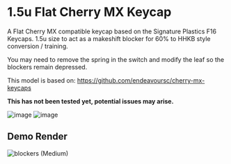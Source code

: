 # 1.5u Flat Cherry MX Keycap
A Flat Cherry MX compatible keycap based on the Signature Plastics F16 Keycaps.
1.5u size to act as a makeshift blocker for 60% to HHKB style conversion / training.

You may need to remove the spring in the switch and modify the leaf so the blockers remain depressed.

This model is based on: https://github.com/endeavoursc/cherry-mx-keycaps

**This has not been tested yet, potential issues may arise.**

![image](https://github.com/d-floe/1.5u-flat-cap/assets/31980883/1a70480d-eef9-4838-abb2-2cfa5cdfd8c7)
![image](https://github.com/d-floe/1.5u-flat-cap/assets/31980883/ff120a23-f9d5-408f-9f96-7982deb46a6b)

## Demo Render
![blockers (Medium)](https://github.com/d-floe/1.5u-flat-cap/assets/31980883/875a0b60-c483-4b5f-a0f7-38314197b9aa)
